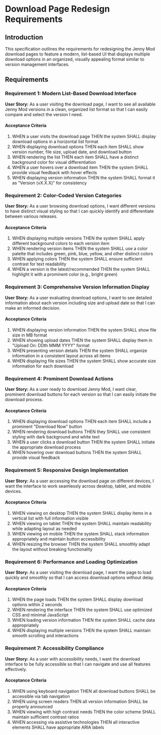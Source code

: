 # Download Page Redesign Requirements

## Introduction

This specification outlines the requirements for redesigning the Jenny Mod download pages to feature a modern, list-based UI that displays multiple download options in an organized, visually appealing format similar to version management interfaces.

## Requirements

### Requirement 1: Modern List-Based Download Interface

**User Story:** As a user visiting the download page, I want to see all available Jenny Mod versions in a clean, organized list format so that I can easily compare and select the version I need.

#### Acceptance Criteria

1. WHEN a user visits the download page THEN the system SHALL display download options in a horizontal list format
2. WHEN displaying download options THEN each item SHALL show version number, file size, upload date, and download button
3. WHEN rendering the list THEN each item SHALL have a distinct background color for visual differentiation
4. WHEN a user hovers over a download item THEN the system SHALL provide visual feedback with hover effects
5. WHEN displaying version information THEN the system SHALL format it as "Version (vX.X.X)" for consistency

### Requirement 2: Color-Coded Version Categories

**User Story:** As a user browsing download options, I want different versions to have distinct visual styling so that I can quickly identify and differentiate between various releases.

#### Acceptance Criteria

1. WHEN displaying multiple versions THEN the system SHALL apply different background colors to each version item
2. WHEN rendering version items THEN the system SHALL use a color palette that includes green, pink, blue, yellow, and other distinct colors
3. WHEN applying colors THEN the system SHALL ensure sufficient contrast for text readability
4. WHEN a version is the latest/recommended THEN the system SHALL highlight it with a prominent color (e.g., bright green)

### Requirement 3: Comprehensive Version Information Display

**User Story:** As a user evaluating download options, I want to see detailed information about each version including size and upload date so that I can make an informed decision.

#### Acceptance Criteria

1. WHEN displaying version information THEN the system SHALL show file size in MB format
2. WHEN showing upload dates THEN the system SHALL display them in "Upload On: DDth MMM YYYY" format
3. WHEN presenting version details THEN the system SHALL organize information in a consistent layout across all items
4. WHEN displaying file sizes THEN the system SHALL show accurate size information for each download

### Requirement 4: Prominent Download Actions

**User Story:** As a user ready to download Jenny Mod, I want clear, prominent download buttons for each version so that I can easily initiate the download process.

#### Acceptance Criteria

1. WHEN displaying download options THEN each item SHALL include a prominent "Download Now" button
2. WHEN rendering download buttons THEN they SHALL use consistent styling with dark background and white text
3. WHEN a user clicks a download button THEN the system SHALL initiate the appropriate download process
4. WHEN hovering over download buttons THEN the system SHALL provide visual feedback

### Requirement 5: Responsive Design Implementation

**User Story:** As a user accessing the download page on different devices, I want the interface to work seamlessly across desktop, tablet, and mobile devices.

#### Acceptance Criteria

1. WHEN viewing on desktop THEN the system SHALL display items in a vertical list with full information visible
2. WHEN viewing on tablet THEN the system SHALL maintain readability while adapting layout as needed
3. WHEN viewing on mobile THEN the system SHALL stack information appropriately and maintain button accessibility
4. WHEN resizing the browser THEN the system SHALL smoothly adapt the layout without breaking functionality

### Requirement 6: Performance and Loading Optimization

**User Story:** As a user visiting the download page, I want the page to load quickly and smoothly so that I can access download options without delay.

#### Acceptance Criteria

1. WHEN the page loads THEN the system SHALL display download options within 2 seconds
2. WHEN rendering the interface THEN the system SHALL use optimized CSS and minimal JavaScript
3. WHEN loading version information THEN the system SHALL cache data appropriately
4. WHEN displaying multiple versions THEN the system SHALL maintain smooth scrolling and interactions

### Requirement 7: Accessibility Compliance

**User Story:** As a user with accessibility needs, I want the download interface to be fully accessible so that I can navigate and use all features effectively.

#### Acceptance Criteria

1. WHEN using keyboard navigation THEN all download buttons SHALL be accessible via tab navigation
2. WHEN using screen readers THEN all version information SHALL be properly announced
3. WHEN viewing with high contrast needs THEN the color scheme SHALL maintain sufficient contrast ratios
4. WHEN accessing via assistive technologies THEN all interactive elements SHALL have appropriate ARIA labels